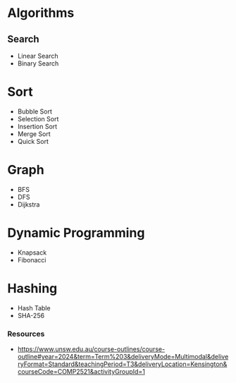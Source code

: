 # Algorithms

## Search
- Linear Search
- Binary Search

# Sort
- Bubble Sort
- Selection Sort
- Insertion Sort
- Merge Sort
- Quick Sort

# Graph
- BFS
- DFS
- Dijkstra

# Dynamic Programming
- Knapsack
- Fibonacci

# Hashing
- Hash Table
- SHA-256


### Resources

- https://www.unsw.edu.au/course-outlines/course-outline#year=2024&term=Term%203&deliveryMode=Multimodal&deliveryFormat=Standard&teachingPeriod=T3&deliveryLocation=Kensington&courseCode=COMP2521&activityGroupId=1